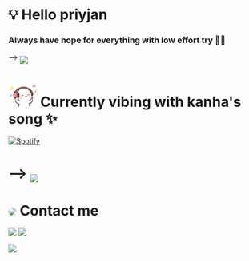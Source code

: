 <h1> 💡 Hello priyjan  </h1>

<h3 "center">Always have hope for everything with low effort try 👀🥀</h3>

<p align="center">
   
   
   
   
   
 -->    <img align="middle" src="https://te.legra.ph/file/366d4df0d67c138dcd729.png" />
   
   
   
   
   
<h1> <img src="https://raw.githubusercontent.com/AnonymousX1025/AnonymousX1025/master/resources/songs.gif" width="57px"> Currently vibing with kanha's song ✨ </h1>

[<img src="https://novatorem.visualbean.vercel.app/api/spotify" alt=" Spotify" width="75%" />](https://open.spotify.com/playlist/4iGUVI5dcgcHIaibZfZmPi?si=59104526eb3d4d89)

<h1> -->  <img align="middle" src="https://github.com/givemehope07/givemehope07/blob/64c958c831506c4c7c83c87cd6476663af5d7366/Rachna/rachna.gif" />

<h1> <img src="https://te.legra.ph/file/ac5e3e3cb7aadae018d20.png" width="70px" style="border-radius: 50%"> Contact me  </h1>

[<img src="https://te.legra.ph/file/3f6810f790713b26fe826.jpg" width="60px">](https://t.me/Hopper08) [<img src="https://te.legra.ph/file/2a7a17fc66a8f5fe785c3.jpg" width="60px">](https://github.com/givemehope07)


<img src="https://user-images.githubusercontent.com/73097560/115834477-dbab4500-a447-11eb-908a-139a6edaec5c.gif">
